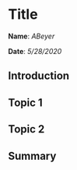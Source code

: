 # Title
**Name**: *ABeyer*

**Date**: *5/28/2020*

## Introduction

## Topic 1

## Topic 2

## Summary
